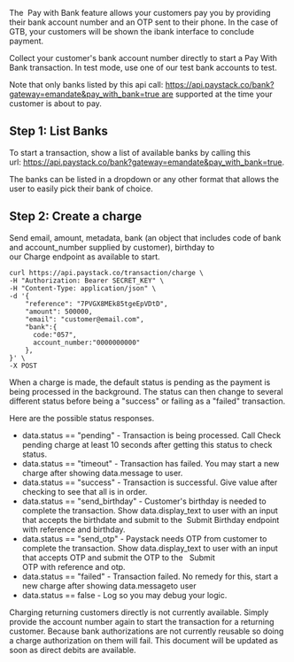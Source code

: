 The  Pay with Bank feature allows your customers pay you by providing their bank account number and an OTP sent to their phone. In the case of GTB, your customers will be shown the ibank interface to conclude payment.

Collect your customer's bank account number directly to start a Pay With Bank transaction. In test mode, use one of our test bank accounts to test. 

Note that only banks listed by this api call: https://api.paystack.co/bank?gateway=emandate&pay_with_bank=true are supported at the time your customer is about to pay.

## Step 1: List Banks

To start a transaction, show a list of available banks by calling this url: https://api.paystack.co/bank?gateway=emandate&pay_with_bank=true. 

The banks can be listed in a dropdown or any other format that allows the user to easily pick their bank of choice.

## Step 2: Create a charge

Send email, amount, metadata, bank (an object that includes code of bank and account_number supplied by customer), birthday to our Charge endpoint as available to start.

```
curl https://api.paystack.co/transaction/charge \
-H "Authorization: Bearer SECRET_KEY" \
-H "Content-Type: application/json" \
-d '{
    "reference": "7PVGX8MEk85tgeEpVDtD", 
    "amount": 500000, 
    "email": "customer@email.com",
    "bank":{
      code:"057",
      account_number:"0000000000"
    },
}' \
-X POST
```
 When a charge is made, the default status is pending as the payment is being processed in the background. The status can then change to several different status before being a "success" or failing as a "failed" transaction.

Here are the possible status responses.

- data.status == "pending" - Transaction is being processed. Call Check pending charge at least 10 seconds after getting this status to check status.
- data.status == "timeout" - Transaction has failed. You may start a new charge after showing data.message to user.
- data.status == "success" - Transaction is successful. Give value after checking to see that all is in order.
- data.status == "send_birthday" - Customer's birthday is needed to complete the transaction. Show data.display_text to user with an input that accepts the birthdate and submit to the  Submit Birthday endpoint with reference and birthday.
- data.status == "send_otp" - Paystack needs OTP from customer to complete the transaction. Show data.display_text to user with an input that accepts OTP and submit the OTP to the   Submit OTP with reference and otp.
- data.status == "failed" - Transaction failed. No remedy for this, start a new charge after showing data.messageto user
- data.status == false - Log so you may debug your logic.

Charging returning customers directly is not currently available. Simply provide the account number again to start the transaction for a returning customer. Because bank authorizations are not currently reusable so doing a charge authorization on them will fail. This document will be updated as soon as direct debits are available.